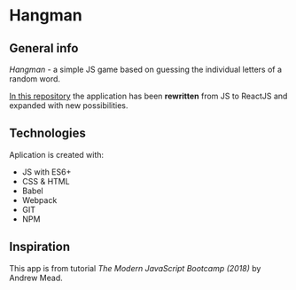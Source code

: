 # Hangman

## General info

_Hangman_ - a simple JS game based on guessing the individual letters of a random word.

[In this repository](https://krykor.github.io/hangman-react/) the application has been **rewritten** from JS to ReactJS and expanded with new possibilities.

## Technologies

Aplication is created with:

- JS with ES6+
- CSS & HTML
- Babel
- Webpack
- GIT
- NPM

## Inspiration

This app is from tutorial _The Modern JavaScript Bootcamp (2018)_ by Andrew Mead.
